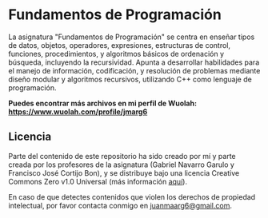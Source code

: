 # Fundamentos de Programación
La asignatura "Fundamentos de Programación" se centra en enseñar tipos de datos, objetos, operadores, expresiones, estructuras de control, funciones, procedimientos, y algoritmos básicos de ordenación y búsqueda, incluyendo la recursividad. Apunta a desarrollar habilidades para el manejo de información, codificación, y resolución de problemas mediante diseño modular y algoritmos recursivos, utilizando C++ como lenguaje de programación. 

**Puedes encontrar más archivos en mi perfil de Wuolah: https://www.wuolah.com/profile/jmarg6**

## Licencia

Parte del contenido de este repositorio ha sido creado por mí y parte creada por los profesores de la asignatura (Gabriel Navarro Garulo y Francisco José Cortijo Bon), y se distribuye bajo una licencia Creative Commons Zero v1.0 Universal (más información [aquí](https://github.com/juanmaarg6/FP/blob/main/LICENSE)).

En caso de que detectes contenidos que violen los derechos de propiedad intelectual, por favor contacta conmigo en juanmaarg6@gmail.com.
